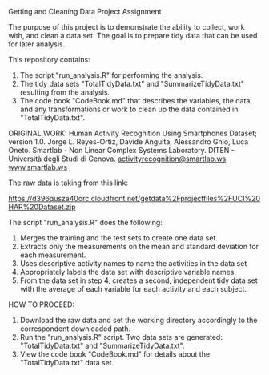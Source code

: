 Getting and Cleaning Data Project Assignment

The purpose of this project is to demonstrate the ability to collect, work with, and clean a data set. 
The goal is to prepare tidy data that can be used for later analysis. 

This repository contains: 

1) The script "run_analysis.R" for performing the analysis.
2) The tidy data sets "TotalTidyData.txt" and "SummarizeTidyData.txt" resulting from the analysis. 
3) The code book "CodeBook.md" that describes the variables, the data, and any transformations or work to clean up 
   the data contained in "TotalTidyData.txt".
   
ORIGINAL WORK:
Human Activity Recognition Using Smartphones Dataset; version 1.0.
Jorge L. Reyes-Ortiz, Davide Anguita, Alessandro Ghio, Luca Oneto.
Smartlab - Non Linear Complex Systems Laboratory.
DITEN - Università degli Studi di Genova.
activityrecognition@smartlab.ws
www.smartlab.ws

The raw data is taking from this link:

https://d396qusza40orc.cloudfront.net/getdata%2Fprojectfiles%2FUCI%20HAR%20Dataset.zip

The script "run_analysis.R" does the following:
1) Merges the training and the test sets to create one data set.
2) Extracts only the measurements on the mean and standard deviation for each measurement.
3) Uses descriptive activity names to name the activities in the data set
4) Appropriately labels the data set with descriptive variable names.
5) From the data set in step 4, creates a second, independent tidy data set with the average of each variable for each activity 
   and each subject.

HOW TO PROCEED:
1) Download the raw data and set the working directory accordingly to the correspondent downloaded path.
2) Run the "run_analysis.R" script. Two data sets are generated: "TotalTidyData.txt" and "SummarizeTidyData.txt".
3) View the code book "CodeBook.md" for details about the "TotalTidyData.txt" data set.


